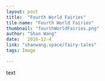 ```yaml
---
layout: post
title:  "Fourth World Fairies"
tile-name: "Fourth World Fairies"
thumbnail: "fourthWorldFairies.png"
author: "Shan Wang"
date:   2016-12-4
link: "shanwang.space/fairy-tales"
tags: Image

---
```


text